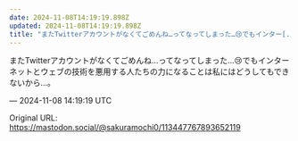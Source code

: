 ```yaml
---
date: 2024-11-08T14:19:19.898Z
updated: 2024-11-08T14:19:19.898Z
title: "またTwitterアカウントがなくてごめんね…ってなってしまった…😢でもインター[...]"
---
```


<p>またTwitterアカウントがなくてごめんね…ってなってしまった…😢でもインターネットとウェブの技術を悪用する人たちの力になることは私にはどうしてもできないから…。</p>

&mdash; 2024-11-08 14:19:19 UTC

Original URL: https://mastodon.social/@sakuramochi0/113447767893652119
